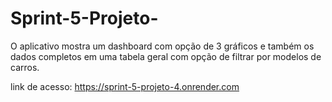 # Sprint-5-Projeto-
O aplicativo mostra um dashboard com opção de 3 gráficos e também os dados completos
em uma tabela geral com opção de filtrar por modelos de carros.

link de acesso: https://sprint-5-projeto-4.onrender.com